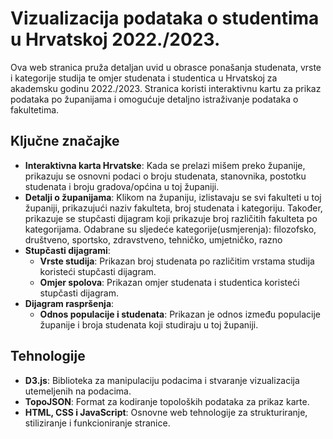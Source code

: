 # Vizualizacija podataka o studentima u Hrvatskoj 2022./2023.

Ova web stranica pruža detaljan uvid u obrasce ponašanja studenata, vrste i kategorije studija te omjer studenata i studentica u Hrvatskoj za akademsku godinu 2022./2023. Stranica koristi interaktivnu kartu za prikaz podataka po županijama i omogućuje detaljno istraživanje podataka o fakultetima.

## Ključne značajke

- **Interaktivna karta Hrvatske**: Kada se prelazi mišem preko županije, prikazuju se osnovni podaci o broju studenata, stanovnika, postotku studenata i broju gradova/općina u toj županiji.
- **Detalji o županijama**: Klikom na županiju, izlistavaju se svi fakulteti u toj županiji, prikazujući naziv fakulteta, broj studenata i kategoriju. Također, prikazuje se stupčasti dijagram koji prikazuje broj različitih fakulteta po kategorijama. Odabrane su sljedeće kategorije(usmjerenja): filozofsko, društveno, sportsko, zdravstveno, tehničko, umjetničko, razno
- **Stupčasti dijagrami**: 
  - **Vrste studija**: Prikazan broj studenata po različitim vrstama studija koristeći stupčasti dijagram.
  - **Omjer spolova**: Prikazan omjer studenata i studentica koristeći stupčasti dijagram.
- **Dijagram raspršenja**:
  - **Odnos populacije i studenata**: Prikazan je odnos između populacije županije i broja studenata koji studiraju u toj županiji.

## Tehnologije

- **D3.js**: Biblioteka za manipulaciju podacima i stvaranje vizualizacija utemeljenih na podacima.
- **TopoJSON**: Format za kodiranje topoloških podataka za prikaz karte.
- **HTML, CSS i JavaScript**: Osnovne web tehnologije za strukturiranje, stiliziranje i funkcioniranje stranice.
